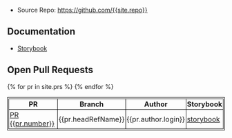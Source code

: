 
* Source Repo: <https://github.com/{{site.repo}}>

## Documentation

* [Storybook](storybook)

## Open Pull Requests

<style>
table, th, td {
  border: 1px solid black;
  padding: 2px;
  border-collapse: collapse;
}
tr:nth-child(even) {background-color: #f2f2f2;}
</style>

<table>
<thead>
<tr>
<th>PR</th>
<th>Branch</th>
<th>Author</th>
<th>Storybook</th>
</tr>
</thead>
<tbody>
{% for pr in site.prs %}
<tr>
<td><a href="{{pr.url}}">PR {{pr.number}}</a></td>
<td>{{pr.headRefName}}</td>
<td>{{pr.author.login}}</td>
<td><a href="prs/{{pr.number}}/storybook">storybook</a></td>
</tr>
{% endfor %}
</tbody>
</table>